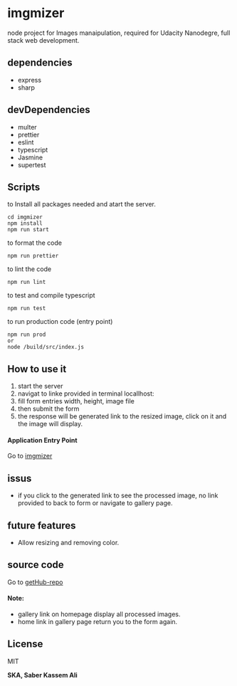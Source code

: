 # imgmizer

node project for Images manaipulation, required for Udacity Nanodegre, full stack web development.

## dependencies
- express
- sharp
## devDependencies
- multer
- prettier
- eslint
- typescript
- Jasmine
- supertest

## Scripts
to Install all packages needed and atart the server.

```
cd imgmizer
npm install
npm run start
```
to format the code

```
npm run prettier
```
to lint the code

```
npm run lint
```

to test and compile typescript

```
npm run test
```

to run production code (entry point) 

```
npm run prod
or 
node /build/src/index.js
```



## How to use it
1. start the server 
2. navigat to linke provided in terminal locallhost:<port>
3. fill form entries width, height, image file
4. then submit the form 
5. the response will be generated link to the resized image, click on it and the image will display.

#### Application Entry Point
Go to [imgmizer](http://localhost:4321/api/image?filename=fjord.jpg&width=200&height=300)


## issus
- if you click to the generated link to see the processed image, no link provided to back to form or navigate to gallery page.

## future features
- Allow resizing and removing color.

## source code
  Go to [getHub-repo](https://github.com/dg-ska/imgmizer.git)

#### Note: 
- gallery link on homepage display all processed images.
- home link in gallery page return you to the form again.

## License

MIT

**SKA, Saber Kassem Ali**
